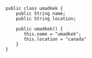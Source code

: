     public class umadkek {
        public String name;
        public String location;

        public umadkek() {
           this.name = "umadkek";
           this.location = "canada"
        }
    }

